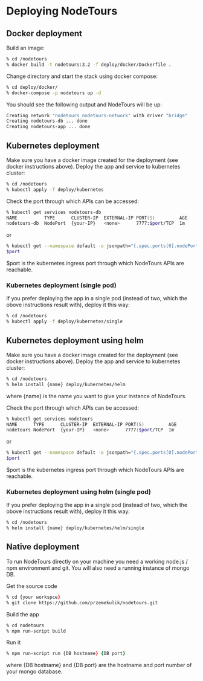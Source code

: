 # Deploying NodeTours

## Docker deployment

Build an image:

```zsh
% cd /nodetours
% docker build -t nodetours:3.2 -f deploy/docker/Dockerfile .
```

Change directory and start the stack using docker compose:

```zsh
% cd deploy/docker/
% docker-compose -p nodetours up -d
```

You should see the following output and NodeTours will be up:

```zsh
Creating network "nodetours_nodetours-network" with driver "bridge"
Creating nodetours-db ... done
Creating nodetours-app ... done
```

## Kubernetes deployment

Make sure you have a docker image created for the deployment (see docker instructions above). Deploy the app and service to kubernetes cluster:

```zsh
% cd /nodetours
% kubectl apply -f deploy/kubernetes
```

Check the port through which APIs can be accessed:

```zsh
% kubectl get services nodetours-db
NAME          TYPE      CLUSTER-IP  EXTERNAL-IP PORT(S)         AGE
nodetours-db  NodePort  {your-IP}   <none>      7777:$port/TCP  1m
```

or

```zsh
% kubectl get --namespace default -o jsonpath="{.spec.ports[0].nodePort}" services nodetours
$port
```

$port is the kubernetes ingress port through which NodeTours APIs are reachable.

### Kubernetes deployment (single pod)

If you prefer deploying the app in a single pod (instead of two, which the obove instructions result with), deploy it this way:

```zsh
% cd /nodetours
% kubectl apply -f deploy/kubernetes/single
```

## Kubernetes deployment using helm

Make sure you have a docker image created for the deployment (see docker instructions above). Deploy the app and service to kubernetes cluster:

```zsh
% cd /nodetours
% helm install {name} deploy/kubernetes/helm
```

where {name} is the name you want to give your instance of NodeTours.

Check the port through which APIs can be accessed:


```zsh
% kubectl get services nodetours
NAME      TYPE      CLUSTER-IP  EXTERNAL-IP PORT(S)         AGE
nodetours NodePort  {your-IP}   <none>      7777:$port/TCP  1m
```

or

```zsh
% kubectl get --namespace default -o jsonpath="{.spec.ports[0].nodePort}" services nodetours
$port
```

$port is the kubernetes ingress port through which NodeTours APIs are reachable.

### Kubernetes deployment using helm (single pod)

If you prefer deploying the app in a single pod (instead of two, which the obove instructions result with), deploy it this way:

```zsh
% cd /nodetours
% helm install {name} deploy/kubernetes/helm/single
```

## Native deployment

To run NodeTours directly on your machine you need a working node.js / npm environment and git. You will also need a running instance of mongo DB.

Get the source code

```zsh
% cd {your workspce}
% git clone https://github.com/przemekulik/nodetours.git
```

Build the app

```zsh
% cd nodetours
% npm run-script build
```

Run it

```zsh
% npm run-script run {DB hostname} {DB port}
```

where {DB hostname} and {DB port} are the hostname and port number of your mongo database.
